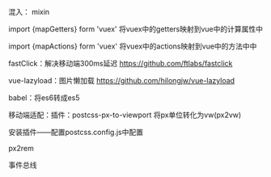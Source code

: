 混入： mixin



import {mapGetters} form 'vuex'    将vuex中的getters映射到vue中的计算属性中

import {mapActions} form 'vuex'   将vuex中的actions映射到vue中的方法中中



fastClick：解决移动端300ms延迟 https://github.com/ftlabs/fastclick



vue-lazyload：图片懒加载 https://github.com/hilongjw/vue-lazyload



babel：将es6转成es5

移动端适配：插件：postcss-px-to-viewport 将px单位转化为vw(px2vw)

安装插件——配置postcss.config.js中配置

px2rem



事件总线



